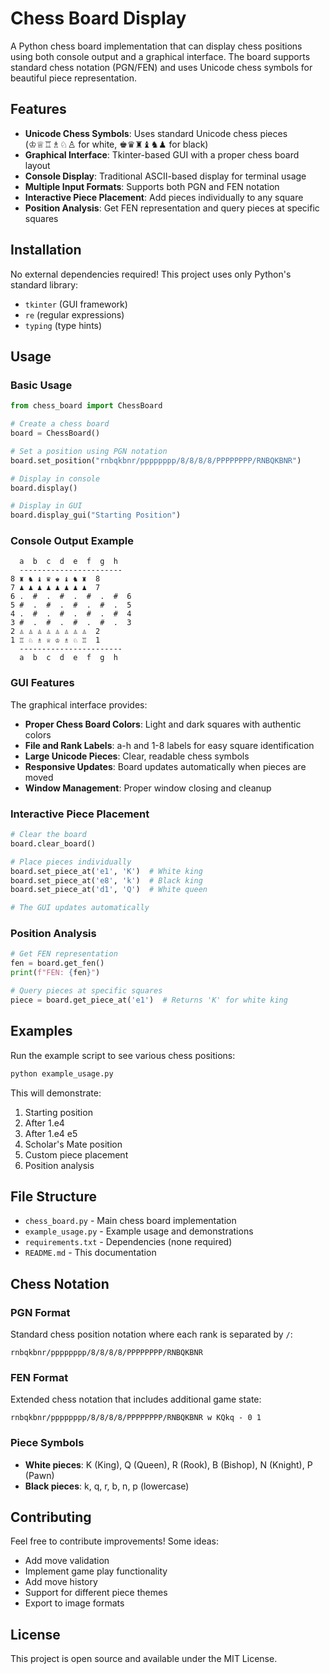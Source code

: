 # Chess Board Display

A Python chess board implementation that can display chess positions using both console output and a graphical interface. The board supports standard chess notation (PGN/FEN) and uses Unicode chess symbols for beautiful piece representation.

## Features

- **Unicode Chess Symbols**: Uses standard Unicode chess pieces (♔♕♖♗♘♙ for white, ♚♛♜♝♞♟ for black)
- **Graphical Interface**: Tkinter-based GUI with a proper chess board layout
- **Console Display**: Traditional ASCII-based display for terminal usage
- **Multiple Input Formats**: Supports both PGN and FEN notation
- **Interactive Piece Placement**: Add pieces individually to any square
- **Position Analysis**: Get FEN representation and query pieces at specific squares

## Installation

No external dependencies required! This project uses only Python's standard library:

- `tkinter` (GUI framework)
- `re` (regular expressions)
- `typing` (type hints)

## Usage

### Basic Usage

```python
from chess_board import ChessBoard

# Create a chess board
board = ChessBoard()

# Set a position using PGN notation
board.set_position("rnbqkbnr/pppppppp/8/8/8/8/PPPPPPPP/RNBQKBNR")

# Display in console
board.display()

# Display in GUI
board.display_gui("Starting Position")
```

### Console Output Example

```
  a  b  c  d  e  f  g  h
  -----------------------
8 ♜ ♞ ♝ ♛ ♚ ♝ ♞ ♜  8
7 ♟ ♟ ♟ ♟ ♟ ♟ ♟ ♟  7
6 .  #  .  #  .  #  .  #  6
5 #  .  #  .  #  .  #  .  5
4 .  #  .  #  .  #  .  #  4
3 #  .  #  .  #  .  #  .  3
2 ♙ ♙ ♙ ♙ ♙ ♙ ♙ ♙  2
1 ♖ ♘ ♗ ♕ ♔ ♗ ♘ ♖  1
  -----------------------
  a  b  c  d  e  f  g  h
```

### GUI Features

The graphical interface provides:
- **Proper Chess Board Colors**: Light and dark squares with authentic colors
- **File and Rank Labels**: a-h and 1-8 labels for easy square identification
- **Large Unicode Pieces**: Clear, readable chess symbols
- **Responsive Updates**: Board updates automatically when pieces are moved
- **Window Management**: Proper window closing and cleanup

### Interactive Piece Placement

```python
# Clear the board
board.clear_board()

# Place pieces individually
board.set_piece_at('e1', 'K')  # White king
board.set_piece_at('e8', 'k')  # Black king
board.set_piece_at('d1', 'Q')  # White queen

# The GUI updates automatically
```

### Position Analysis

```python
# Get FEN representation
fen = board.get_fen()
print(f"FEN: {fen}")

# Query pieces at specific squares
piece = board.get_piece_at('e1')  # Returns 'K' for white king
```

## Examples

Run the example script to see various chess positions:

```bash
python example_usage.py
```

This will demonstrate:
1. Starting position
2. After 1.e4
3. After 1.e4 e5
4. Scholar's Mate position
5. Custom piece placement
6. Position analysis

## File Structure

- `chess_board.py` - Main chess board implementation
- `example_usage.py` - Example usage and demonstrations
- `requirements.txt` - Dependencies (none required)
- `README.md` - This documentation

## Chess Notation

### PGN Format
Standard chess position notation where each rank is separated by `/`:
```
rnbqkbnr/pppppppp/8/8/8/8/PPPPPPPP/RNBQKBNR
```

### FEN Format
Extended chess notation that includes additional game state:
```
rnbqkbnr/pppppppp/8/8/8/8/PPPPPPPP/RNBQKBNR w KQkq - 0 1
```

### Piece Symbols
- **White pieces**: K (King), Q (Queen), R (Rook), B (Bishop), N (Knight), P (Pawn)
- **Black pieces**: k, q, r, b, n, p (lowercase)

## Contributing

Feel free to contribute improvements! Some ideas:
- Add move validation
- Implement game play functionality
- Add move history
- Support for different piece themes
- Export to image formats

## License

This project is open source and available under the MIT License. 